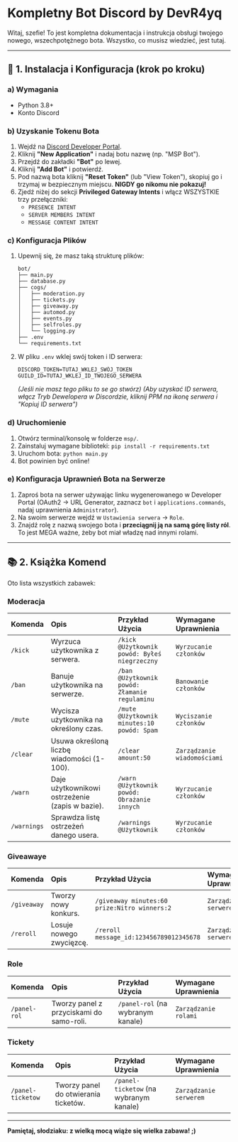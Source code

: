 # Kompletny Bot Discord by DevR4yq

Witaj, szefie! To jest kompletna dokumentacja i instrukcja obsługi twojego nowego, wszechpotężnego bota. Wszystko, co musisz wiedzieć, jest tutaj.

---

## 🚀 1. Instalacja i Konfiguracja (krok po kroku)

### a) Wymagania
- Python 3.8+
- Konto Discord

### b) Uzyskanie Tokenu Bota
1.  Wejdź na [Discord Developer Portal](https://discord.com/developers/applications).
2.  Kliknij **"New Application"** i nadaj botu nazwę (np. "MSP Bot").
3.  Przejdź do zakładki **"Bot"** po lewej.
4.  Kliknij **"Add Bot"** i potwierdź.
5.  Pod nazwą bota kliknij **"Reset Token"** (lub "View Token"), skopiuj go i trzymaj w bezpiecznym miejscu. **NIGDY go nikomu nie pokazuj!**
6.  Zjedź niżej do sekcji **Privileged Gateway Intents** i włącz WSZYSTKIE trzy przełączniki:
    - `PRESENCE INTENT`
    - `SERVER MEMBERS INTENT`
    - `MESSAGE CONTENT INTENT`

### c) Konfiguracja Plików
1.  Upewnij się, że masz taką strukturę plików:
    ```
    bot/
    ├── main.py
    ├── database.py
    ├── cogs/
    │   ├── moderation.py
    │   ├── tickets.py
    │   ├── giveaway.py
    │   ├── automod.py
    │   ├── events.py
    │   ├── selfroles.py
    │   └── logging.py
    ├── .env
    └── requirements.txt
    ```
2.  W pliku `.env` wklej swój token i ID serwera:
    ```.env
    DISCORD_TOKEN=TUTAJ_WKLEJ_SWÓJ_TOKEN
    GUILD_ID=TUTAJ_WKLEJ_ID_TWOJEGO_SERWERA
    ```
    *(Jeśli nie masz tego pliku to se go stwórz)*
    *(Aby uzyskać ID serwera, włącz Tryb Dewelopera w Discordzie, kliknij PPM na ikonę serwera i "Kopiuj ID serwera")*

### d) Uruchomienie
1.  Otwórz terminal/konsolę w folderze `msp/`.
2.  Zainstaluj wymagane biblioteki: `pip install -r requirements.txt`
3.  Uruchom bota: `python main.py`
4.  Bot powinien być online!

### e) Konfiguracja Uprawnień Bota na Serwerze
1.  Zaproś bota na serwer używając linku wygenerowanego w Developer Portal (OAuth2 -> URL Generator, zaznacz `bot` i `applications.commands`, nadaj uprawnienia `Administrator`).
2.  Na swoim serwerze wejdź w `Ustawienia serwera` -> `Role`.
3.  Znajdź rolę z nazwą swojego bota i **przeciągnij ją na samą górę listy ról**. To jest MEGA ważne, żeby bot miał władzę nad innymi rolami.

---

## 📚 2. Książka Komend

Oto lista wszystkich zabawek:

### Moderacja
| Komenda | Opis | Przykład Użycia | Wymagane Uprawnienia |
| :--- | :--- | :--- |:--- |
| `/kick` | Wyrzuca użytkownika z serwera. | `/kick @Użytkownik powód: Byłeś niegrzeczny` | `Wyrzucanie członków` |
| `/ban` | Banuje użytkownika na serwerze. | `/ban @Użytkownik powód: Złamanie regulaminu` | `Banowanie członków` |
| `/mute` | Wycisza użytkownika na określony czas. | `/mute @Użytkownik minutes:10 powód: Spam` | `Wyciszanie członków` |
| `/clear` | Usuwa określoną liczbę wiadomości (1-100).| `/clear amount:50` | `Zarządzanie wiadomościami`|
| `/warn` | Daje użytkownikowi ostrzeżenie (zapis w bazie). | `/warn @Użytkownik powód: Obrażanie innych` | `Wyrzucanie członków` |
| `/warnings`| Sprawdza listę ostrzeżeń danego usera. | `/warnings @Użytkownik` | `Wyrzucanie członków` |

### Giveawaye
| Komenda | Opis | Przykład Użycia | Wymagane Uprawnienia |
| :--- | :--- | :--- |:--- |
| `/giveaway`| Tworzy nowy konkurs. | `/giveaway minutes:60 prize:Nitro winners:2`| `Zarządzanie serwerem`|
| `/reroll` | Losuje nowego zwycięzcę. | `/reroll message_id:123456789012345678` | `Zarządzanie serwerem`|

### Role
| Komenda | Opis | Przykład Użycia | Wymagane Uprawnienia |
| :--- | :--- | :--- |:--- |
| `/panel-rol` | Tworzy panel z przyciskami do samo-roli. | `/panel-rol` (na wybranym kanale) | `Zarządzanie rolami` |

### Tickety
| Komenda | Opis | Przykład Użycia | Wymagane Uprawnienia |
| :--- | :--- | :--- |:--- |
| `/panel-ticketow` | Tworzy panel do otwierania ticketów. | `/panel-ticketow` (na wybranym kanale) | `Zarządzanie serwerem` |

---
**Pamiętaj, słodziaku: z wielką mocą wiąże się wielka zabawa! ;)**
